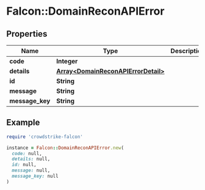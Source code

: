 # Falcon::DomainReconAPIError

## Properties

| Name | Type | Description | Notes |
| ---- | ---- | ----------- | ----- |
| **code** | **Integer** |  |  |
| **details** | [**Array&lt;DomainReconAPIErrorDetail&gt;**](DomainReconAPIErrorDetail.md) |  | [optional] |
| **id** | **String** |  | [optional] |
| **message** | **String** |  |  |
| **message_key** | **String** |  | [optional] |

## Example

```ruby
require 'crowdstrike-falcon'

instance = Falcon::DomainReconAPIError.new(
  code: null,
  details: null,
  id: null,
  message: null,
  message_key: null
)
```

